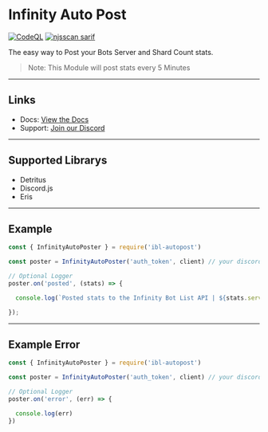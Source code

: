 # Infinity Auto Post

[![CodeQL](https://github.com/InfinityBotList/ibl-autopost/actions/workflows/codeql-analysis.yml/badge.svg)](https://github.com/InfinityBotList/ibl-autopost/actions/workflows/codeql-analysis.yml)
[![njsscan sarif](https://github.com/InfinityBotList/ibl-autopost/actions/workflows/njsscan-analysis.yml/badge.svg)](https://github.com/InfinityBotList/ibl-autopost/actions/workflows/njsscan-analysis.yml)

The easy way to Post your Bots Server and Shard Count stats.

> Note: This Module will post stats every 5 Minutes

---

## Links

- Docs: [View the Docs](https://docs.botlist.site/libraries/node/#auto-poster)
- Support: [Join our Discord](https://botlist.site/discord)

---


## Supported Librarys
- Detritus
- Discord.js
- Eris

---

## Example
```js
const { InfinityAutoPoster } = require('ibl-autopost')

const poster = InfinityAutoPoster('auth_token', client) // your discord.js or eris client

// Optional Logger
poster.on('posted', (stats) => {

  console.log(`Posted stats to the Infinity Bot List API | ${stats.servers} servers`)

});
```

---

## Example Error
```js
const { InfinityAutoPoster } = require('ibl-autopost')

const poster = InfinityAutoPoster('auth_token', client) // your discord.js or eris client

// Optional Logger
poster.on('error', (err) => {

  console.log(err)
})
```



